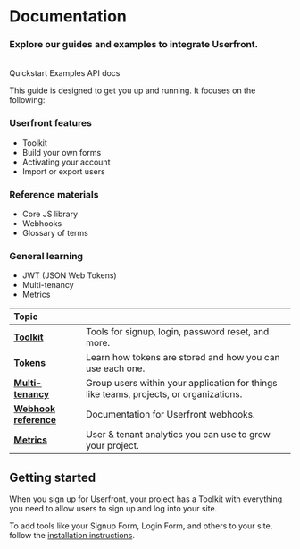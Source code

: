 # Documentation

### Explore our guides and examples to integrate Userfront.

<br>
<router-link :to="{ path: '/guide/quickstart.html' }" class="el-button el-button--primary" style="min-width: 120px">Quickstart
</router-link>
<router-link :to="{ path: '/examples/' }" class="el-button el-button--primary" style="min-width: 120px">Examples</router-link>
<router-link :to="{ path: '/docs/api.html' }" class="el-button el-button--primary" style="min-width: 120px">API docs</router-link>

This guide is designed to get you up and running. It focuses on the following:

### Userfront features

- Toolkit
- Build your own forms
- Activating your account
- Import or export users

### Reference materials

- Core JS library
- Webhooks
- Glossary of terms

### General learning

- JWT (JSON Web Tokens)
- Multi-tenancy
- Metrics

| Topic                                          |                                                                                        |
| :--------------------------------------------- | -------------------------------------------------------------------------------------- |
| [**Toolkit**](/guide/toolkit.html)             | Tools for signup, login, password reset, and more.                                     |
| [**Tokens**](/guide/token-flow.html)           | Learn how tokens are stored and how you can use each one.                              |
| [**Multi-tenancy**](/guide/multi-tenancy.html) | Group users within your application for things like teams, projects, or organizations. |
| [**Webhook reference**](/docs/webhooks.html)   | Documentation for Userfront webhooks.                                                  |
| [**Metrics**](/guide/cohort-analysis.html)     | User & tenant analytics you can use to grow your project.                              |

<!-- | [**Security**](/security.html)                        | Understand the built-in best practices that protect your data.                                              | -->

## Getting started

When you sign up for Userfront, your project has a Toolkit with everything you need to allow users to sign up and log into your site.

To add tools like your Signup Form, Login Form, and others to your site, follow the [installation instructions](/toolkit.html#installation).

